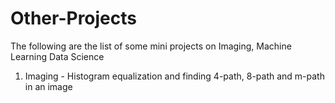 # Other-Projects
The following are the list of some mini projects on Imaging, Machine Learning Data Science


1. Imaging - Histogram equalization and finding 4-path, 8-path and m-path in an image 
